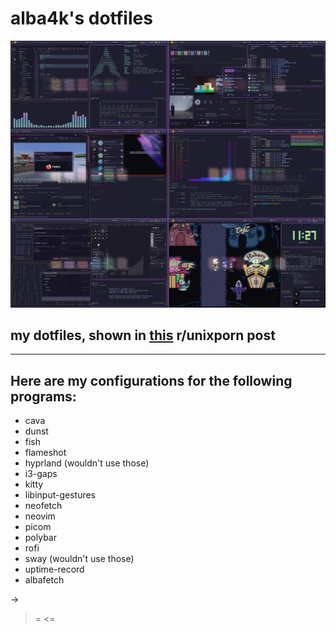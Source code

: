 # alba4k's dotfiles

![Preview](assets/pic.png)

## my dotfiles, shown in [this](https://www.reddit.com/r/unixporn/comments/vf2tej/i3gaps_well_i_like_purple_anybody_here_good_with/) r/unixporn post

---

## Here are my configurations for the following programs:
* cava
* dunst
* fish
* flameshot
* hyprland (wouldn't use those)
* i3-gaps
* kitty
* libinput-gestures
* neofetch
* neovim
* picom
* polybar
* rofi
* sway (wouldn't use those)
* uptime-record
* albafetch

->
>=
<=

